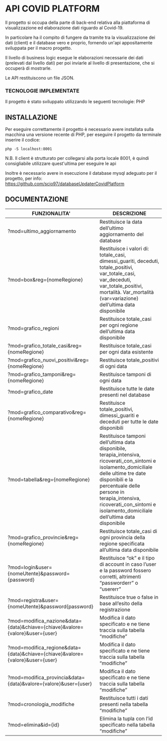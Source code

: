 # API COVID PLATFORM

Il progetto si occupa della parte di back-end relativa alla piattaforma di visualizzazione ed elaborazione dati riguardo al Covid-19.

In particolare ha il compito di fungere da tramite tra la visualizzazione dei dati (client) e il database vero e proprio, fornendo un'api appositamente sviluppata per il macro progetto.

Il livello di business logic esegue le elaborazioni necessarie dei dati (prelevati dal livello dati) per poi inviarle al livello di presentazione, che si occuperà di mostrarle.

Le API restituiscono un file JSON.

### TECNOLOGIE IMPLEMENTATE

Il progetto è stato sviluppato utilizzando le seguenti tecnologie: PHP

## INSTALLAZIONE

Per eseguire correttamente il progetto è necessario avere installata sulla macchina una versione recente di PHP, per eseguire il progetto da terminale inserire il codice:

  ```
  php -S localhost:8001
  ```

N.B. Il client è strutturato per collegarsi alla porta locale 8001, è quindi consigliabile utilizzare quest'ultima per eseguire le api

Inoltre è necessario avere in esecuzione il database mysql adeguato per il progetto, per info: https://github.com/scio97/databaseUpdaterCovidPlatform

## DOCUMENTAZIONE

| FUNZIONALITA'      | DESCRIZIONE |
| --------- | --- |
| ?mod=ultimo_aggiornamento | Restituisce la data dell’ultimo aggiornamento del database |
| ?mod=box&reg={nomeRegione} | Restituisce i valori di: totale_casi, dimessi_guariti, deceduti, totale_positivi, var_totale_casi, var_deceduti, var_totale_positivi, mortalità. Var_mortalità (var=variazione) dell’ultima data disponibile |
| ?mod=grafico_regioni | Restituisce totale_casi per ogni regione dell’ultima data disponibile |
| ?mod=grafico_totale_casi&reg={nomeRegione} | Restituisce totale_casi per ogni data esistente |
| ?mod=grafico_nuovi_positivi&reg={nomeRegione} | Restituisce totale_positivi di ogni data |
| ?mod=grafico_tamponi&reg={nomeRegione} | Restituisce tamponi di ogni data |
| ?mod=grafico_date | Restituisce tutte le date presenti nel database |
| ?mod=grafico_comparativo&reg={nomeRegione} | Restituisce totale_positivi, dimessi_guariti e deceduti per tutte le date disponibili |
| ?mod=tabella&reg={nomeRegione} | Restituisce tamponi dell’ultima data disponibile, terapia_intensiva, ricoverati_con_sintomi e isolamento_domiciliale delle ultime tre date disponibili e la percentuale delle persone in terapia_intensiva, ricoverati_con_sintomi e isolamento_domiciliale dell’ultima data disponibile |
| ?mod=grafico_provincie&reg={nomeRegione} | Restituisce totale_casi di ogni provincia della regione specificata all’ultima data disponibile |
| ?mod=login&user={nomeUtente}&password={password} | Restituisce “ok” e il tipo di account in caso l’user e la password fossero corretti, altrimenti “passworderr” o “usererr” |
| ?mod=registra&user={nomeUtente}&password{password} | Restituisce true o false in base all’esito della registrazione |
| ?mod=modifica_nazione&data={data}&chiave={chiave}&valore={valore}&user={user} | Modifica il dato specificato e ne tiene traccia sulla tabella “modifiche” |
| ?mod=modifica_regione&data={data}&chiave={chiave}&valore={valore}&user={user} | Modifica il dato specificato e ne tiene traccia sulla tabella “modifiche” |
| ?mod=modifica_provincia&data={data}&valore={valore}&user={user} | Modifica il dato specificato e ne tiene traccia sulla tabella “modifiche” |
| ?mod=cronologia_modifiche | Restituisce tutti i dati presenti nella tabella “modifiche” |
| ?mod=elimina&id={id} | Elimina la tupla con l’id specificato nella tabella “modifiche” |
